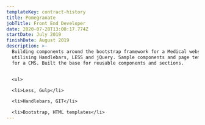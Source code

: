```yaml
---
templateKey: contract-history
title: Pomegranate
jobTitle: Front End Developer
date: 2020-07-28T13:00:17.774Z
startDate: July 2019
finishDate: August 2019
description: >-
  Building components around the bootstrap framework for a Medical website
  utilising Handlebars, LESS and jQuery. Sample components and page templates
  for a CMS. Built the base for reusable components and sections.


  <ul>

  <li>Less, Gulp</li>

  <li>Handlebars, GIT</li>

  <li>Bootstrap, HTML templates</li>
---
```

